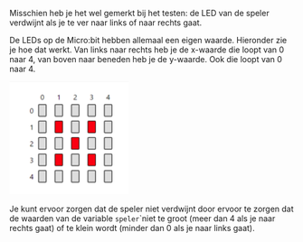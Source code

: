 Misschien heb je het wel gemerkt bij het testen: de LED van de speler verdwijnt als je te ver naar links of naar rechts gaat.

De LEDs op de Micro:bit hebben allemaal een eigen waarde. Hieronder zie je hoe dat werkt. Van links naar rechts heb je de x-waarde die loopt van 0 naar 4, van boven naar beneden heb je de y-waarde. Ook die loopt van 0 naar 4.

![](/assets/LED-waarden)

Je kunt ervoor zorgen dat de speler niet verdwijnt door ervoor te zorgen dat de waarden van de variable `speler`\`niet te groot \(meer dan 4 als je naar rechts gaat\) of te klein wordt \(minder dan 0 als je naar links gaat\).



